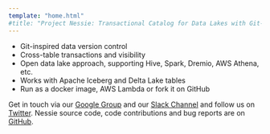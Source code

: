 ```yaml
---
template: "home.html"
#title: "Project Nessie: Transactional Catalog for Data Lakes with Git-like semantics"
---
```



* Git-inspired data version control
* Cross-table transactions and visibility
* Open data lake approach, supporting Hive, Spark, Dremio, AWS Athena, etc.
* Works with Apache Iceberg and Delta Lake tables
* Run as a docker image, AWS Lambda or fork it on GitHub
  

Get in touch via our [Google Group](https://groups.google.com/g/projectnessie) and
our [Slack Channel](mailto:slack-subscribe@projectnessie.org) and follow us on
[Twitter](https://twitter.com/projectnessie). Nessie source code, code contributions
and bug reports are on [GitHub](https://github.com/projectnessie/nessie/).
